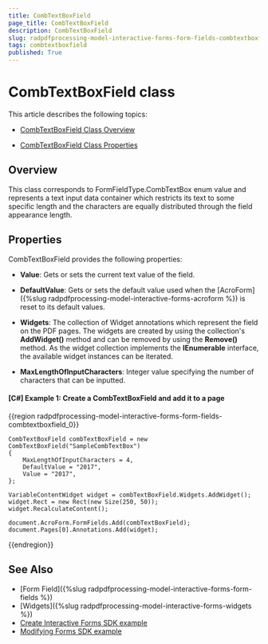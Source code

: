 ```yaml
---
title: CombTextBoxField 
page_title: CombTextBoxField 
description: CombTextBoxField 
slug: radpdfprocessing-model-interactive-forms-form-fields-combtextboxfield
tags: combtextboxfield
published: True
---
```


# CombTextBoxField class

This article describes the following topics:

* [CombTextBoxField Class Overview](#overview)

* [CombTextBoxField Class Properties](#properties)


## Overview

This class corresponds to FormFieldType.CombTextBox enum value and represents a text input data container which restricts its text to some specific length and the characters are equally distributed through the field appearance length. 

## Properties

CombTextBoxField provides the following properties:

* **Value**: Gets or sets the current text value of the field.

* **DefaultValue**: Gets or sets the default value used when the [AcroForm]({%slug radpdfprocessing-model-interactive-forms-acroform %}) is reset to its default values.

* **Widgets**: The collection of Widget annotations which represent the field on the PDF pages. The widgets are created by using the collection's **AddWidget()** method and can be removed by using the **Remove()** method. As the widget collection implements the **IEnumerable** interface, the available widget instances can be iterated.

* **MaxLengthOfInputCharacters**: Integer value specifying the number of characters that can be inputted.

#### **[C#] Example 1: Create a CombTextBoxField and add it to a page**
{{region radpdfprocessing-model-interactive-forms-form-fields-combtextboxfield_0}}

	CombTextBoxField combTextBoxField = new CombTextBoxField("SampleCombTextBox")
	{
	    MaxLengthOfInputCharacters = 4,
	    DefaultValue = "2017",
	    Value = "2017",
	};
	
	VariableContentWidget widget = combTextBoxField.Widgets.AddWidget();
	widget.Rect = new Rect(new Size(250, 50));
    widget.RecalculateContent();

	document.AcroForm.FormFields.Add(combTextBoxField);
	document.Pages[0].Annotations.Add(widget);

{{endregion}}


## See Also

* [Form Field]({%slug radpdfprocessing-model-interactive-forms-form-fields %})
* [Widgets]({%slug radpdfprocessing-model-interactive-forms-widgets %})
* [Create Interactive Forms SDK example](https://github.com/telerik/document-processing-sdk/tree/master/PdfProcessing/CreateInteractiveForms) 
* [Modifying Forms SDK example](https://github.com/telerik/document-processing-sdk/tree/master/PdfProcessing/ModifyForms) 
